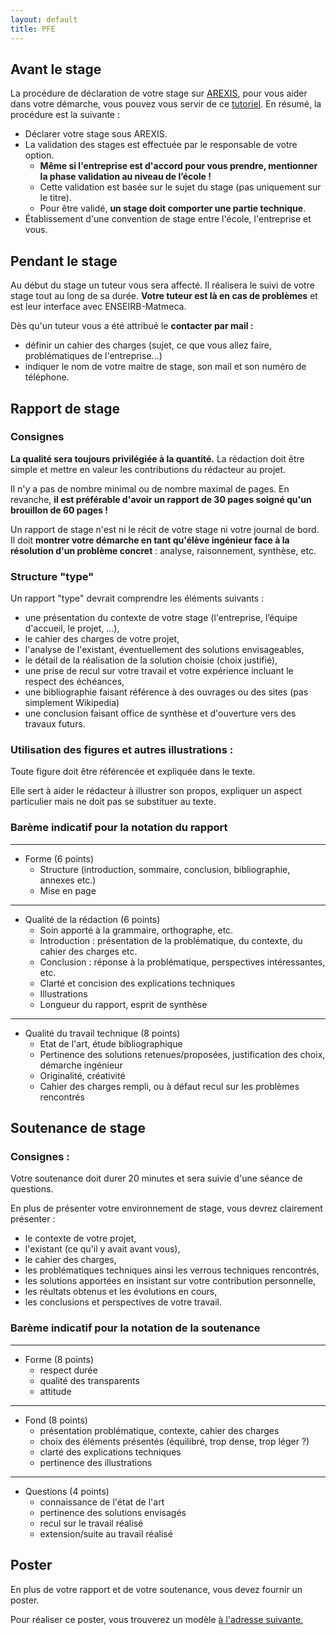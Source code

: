 ```yaml
---
layout: default
title: PFE
---
```

## Avant le stage

La procédure de déclaration de votre stage sur [AREXIS](https://enseirb-matmeca.bordeaux-inp.fr/extranet/fr/arexis-plateforme-de-declaration-de-stage-et-contrat), pour vous aider dans votre démarche, vous pouvez vous servir de ce [tutoriel](/assets/cours/PFE/tuto_arexis.pdf). En résumé, la procédure est la suivante :
- Déclarer votre stage sous AREXIS.
- La validation des stages est effectuée par le responsable de votre option.
    - **Même si l'entreprise est d'accord pour vous prendre, mentionner la phase validation au niveau de l’école !**
    - Cette validation est basée sur le sujet du stage (pas uniquement sur le titre).
    - Pour être validé, **un stage doit comporter une partie technique**.
- Établissement d'une convention de stage entre l'école, l'entreprise et vous.

## Pendant le stage
Au début du stage un tuteur vous sera affecté. Il réalisera le suivi de votre stage tout au long de sa durée. **Votre tuteur est là en cas de problèmes** et est leur interface avec ENSEIRB-Matmeca.

Dès qu'un tuteur vous a été attribué le **contacter par mail :**
- définir un cahier des charges (sujet, ce que vous allez faire, problématiques de l'entreprise…)
- indiquer le nom de votre maitre de stage, son mail et son numéro de téléphone.


## Rapport de stage

### Consignes

**La qualité sera toujours privilégiée à la quantité.** La rédaction doit être simple et mettre en valeur les contributions du rédacteur au projet.

Il n'y a pas de nombre minimal ou de nombre maximal de pages. En revanche, **il est préférable d'avoir un rapport de 30 pages soigné qu'un brouillon de 60 pages !**

Un rapport de stage n'est ni le récit de votre stage ni votre journal de bord. Il doit **montrer votre démarche en tant qu'élève ingénieur face à la résolution d'un problème concret** : analyse, raisonnement, synthèse, etc.

### Structure "type"
Un rapport "type" devrait comprendre les éléments suivants :
- une présentation du contexte de votre stage (l'entreprise, l’équipe d'accueil, le projet, ...),
- le cahier des charges de votre projet,
- l'analyse de l'existant, éventuellement des solutions envisageables,
- le détail de la réalisation de la solution choisie (choix justifié),
- une prise de recul sur votre travail et votre expérience incluant le respect des échéances,
- une bibliographie faisant référence à des ouvrages ou des sites (pas simplement Wikipedia)
- une conclusion faisant office de synthèse et d'ouverture vers des travaux futurs.


### Utilisation des figures et autres illustrations :
Toute figure doit être référencée et expliquée dans le texte.

Elle sert à aider le rédacteur à illustrer son propos, expliquer un aspect particulier mais ne doit pas se substituer au texte.

### Barème indicatif pour la notation du rapport

---
* Forme (6 points)
    - Structure (introduction, sommaire, conclusion, bibliographie, annexes etc.)
    - Mise en page

---
* Qualité de la rédaction (6 points)
    - Soin apporté à la grammaire, orthographe, etc.
    - Introduction : présentation de la problématique, du contexte, du cahier des charges etc.
    - Conclusion : réponse à la problématique, perspectives intéressantes, etc.
    - Clarté et concision des explications techniques
    - Illustrations
    - Longueur du rapport, esprit de synthèse

---
* Qualité du travail technique (8 points)
    - Etat de l'art, étude bibliographique
    - Pertinence des solutions retenues/proposées, justification des choix, démarche ingénieur
    - Originalité, créativité
    - Cahier des charges rempli, ou à défaut recul sur les problèmes rencontrés

## Soutenance de stage

### Consignes :

Votre soutenance doit durer 20 minutes et sera suivie d'une séance de questions.

En plus de présenter votre environnement de stage, vous devrez clairement présenter :
- le contexte de votre projet,
- l'existant (ce qu'il y avait avant vous),
- le cahier des charges,
- les problématiques techniques ainsi les verrous techniques rencontrés,
- les solutions apportées en insistant sur votre contribution personnelle,
- les réultats obtenus et les évolutions en cours,
- les conclusions et perspectives de votre travail.




### Barème indicatif pour la notation de la soutenance
---
* Forme (8 points)
    - respect durée
    - qualité des transparents
    - attitude

---
* Fond (8 points)
    - présentation problématique, contexte, cahier des  charges
    - choix des éléments présentés (équilibré, trop dense, trop léger ?)
    - clarté des explications techniques
    - pertinence des illustrations

---
* Questions (4 points)
    - connaissance de l'état de l'art
    - pertinence des solutions envisagés
    - recul sur le travail réalisé
    - extension/suite au travail réalisé

## Poster

En plus de votre rapport et de votre soutenance, vous devez fournir un poster.

Pour réaliser ce poster, vous trouverez un modèle [à l'adresse suivante.](/assets/cours/PFE/Modele_Poster_PFE.ppt)

